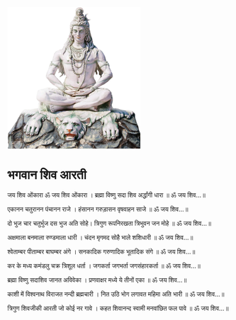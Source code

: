 ![The San Juan Mountains are beautiful!](lib/images/img.png "San Juan Mountains")

# भगवान शिव आरती

जय शिव ओंकारा ॐ जय शिव ओंकारा ।
ब्रह्मा विष्णु सदा शिव अर्द्धांगी धारा ॥ ॐ जय शिव...॥


एकानन चतुरानन पंचानन राजे ।
हंसानन गरुड़ासन वृषवाहन साजे ॥ ॐ जय शिव...॥


दो भुज चार चतुर्भुज दस भुज अति सोहे।
त्रिगुण रूपनिरखता त्रिभुवन जन मोहे ॥ ॐ जय शिव...॥

अक्षमाला बनमाला रुण्डमाला धारी ।
चंदन मृगमद सोहै भाले शशिधारी ॥ ॐ जय शिव...॥


श्वेताम्बर पीताम्बर बाघम्बर अंगे ।
सनकादिक गरुणादिक भूतादिक संगे ॥ ॐ जय शिव...॥


कर के मध्य कमंडलु चक्र त्रिशूल धर्ता ।
जगकर्ता जगभर्ता जगसंहारकर्ता ॥ ॐ जय शिव...॥

ब्रह्मा विष्णु सदाशिव जानत अविवेका ।
प्रणवाक्षर मध्ये ये तीनों एका ॥ ॐ जय शिव...॥


काशी में विश्वनाथ विराजत नन्दी ब्रह्मचारी ।
नित उठि भोग लगावत महिमा अति भारी ॥ ॐ जय शिव...॥


त्रिगुण शिवजीकी आरती जो कोई नर गावे ।
कहत शिवानन्द स्वामी मनवांछित फल पावे ॥ ॐ जय शिव...॥ 